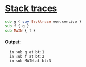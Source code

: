 [1]: https://rosettacode.org/wiki/Stack_traces

# [Stack traces][1]

```raku
sub g { say Backtrace.new.concise }
sub f { g }
sub MAIN { f }
```

#### Output:
```
  in sub g at bt:1
  in sub f at bt:2
  in sub MAIN at bt:3
```
